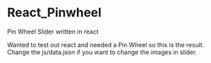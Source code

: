 # React_Pinwheel
Pin Wheel Slider written in react


Wanted to test out react and needed a Pin Wheel so this is the result.  Change the js/data.json if you want to change the images in slider.
